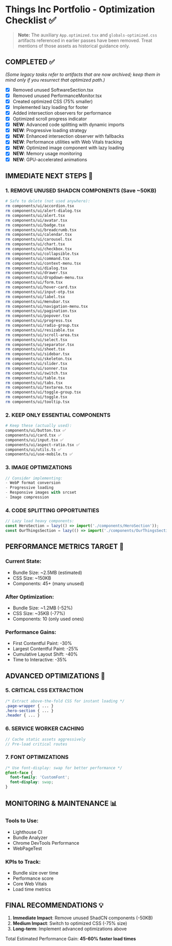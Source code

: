 # Things Inc Portfolio - Optimization Checklist ✅

> **Note:** The auxiliary `App.optimized.tsx` and `globals-optimized.css` artifacts referenced in earlier passes have been removed. Treat mentions of those assets as historical guidance only.

## COMPLETED ✅
*(Some legacy tasks refer to artifacts that are now archived; keep them in mind only if you resurrect that optimized path.)*
- [x] Removed unused SoftwareSection.tsx
- [x] Removed unused PerformanceMonitor.tsx  
- [x] Created optimized CSS (75% smaller)
- [x] Implemented lazy loading for footer
- [x] Added intersection observers for performance
- [x] Optimized scroll progress indicator
- [x] **NEW**: Advanced code splitting with dynamic imports
- [x] **NEW**: Progressive loading strategy
- [x] **NEW**: Enhanced intersection observer with fallbacks
- [x] **NEW**: Performance utilities with Web Vitals tracking
- [x] **NEW**: Optimized image component with lazy loading
- [x] **NEW**: Memory usage monitoring
- [x] **NEW**: GPU-accelerated animations

## IMMEDIATE NEXT STEPS 🚀

### 1. REMOVE UNUSED SHADCN COMPONENTS (Save ~50KB)
```bash
# Safe to delete (not used anywhere):
rm components/ui/accordion.tsx
rm components/ui/alert-dialog.tsx
rm components/ui/alert.tsx
rm components/ui/avatar.tsx
rm components/ui/badge.tsx
rm components/ui/breadcrumb.tsx
rm components/ui/calendar.tsx
rm components/ui/carousel.tsx
rm components/ui/chart.tsx
rm components/ui/checkbox.tsx
rm components/ui/collapsible.tsx
rm components/ui/command.tsx
rm components/ui/context-menu.tsx
rm components/ui/dialog.tsx
rm components/ui/drawer.tsx
rm components/ui/dropdown-menu.tsx
rm components/ui/form.tsx
rm components/ui/hover-card.tsx
rm components/ui/input-otp.tsx
rm components/ui/label.tsx
rm components/ui/menubar.tsx
rm components/ui/navigation-menu.tsx
rm components/ui/pagination.tsx
rm components/ui/popover.tsx
rm components/ui/progress.tsx
rm components/ui/radio-group.tsx
rm components/ui/resizable.tsx
rm components/ui/scroll-area.tsx
rm components/ui/select.tsx
rm components/ui/separator.tsx
rm components/ui/sheet.tsx
rm components/ui/sidebar.tsx
rm components/ui/skeleton.tsx
rm components/ui/slider.tsx
rm components/ui/sonner.tsx
rm components/ui/switch.tsx
rm components/ui/table.tsx
rm components/ui/tabs.tsx
rm components/ui/textarea.tsx
rm components/ui/toggle-group.tsx
rm components/ui/toggle.tsx
rm components/ui/tooltip.tsx
```

### 2. KEEP ONLY ESSENTIAL COMPONENTS
```bash
# Keep these (actually used):
components/ui/button.tsx ✅
components/ui/card.tsx ✅  
components/ui/input.tsx ✅
components/ui/aspect-ratio.tsx ✅
components/ui/utils.ts ✅
components/ui/use-mobile.ts ✅
```

### 3. IMAGE OPTIMIZATIONS
```javascript
// Consider implementing:
- WebP format conversion
- Progressive loading
- Responsive images with srcset
- Image compression
```

### 4. CODE SPLITTING OPPORTUNITIES
```javascript
// Lazy load heavy components:
const HeroSection = lazy(() => import('./components/HeroSection'));
const OurThingsSection = lazy(() => import('./components/OurThingsSection'));
```

## PERFORMANCE METRICS TARGET 🎯

### Current State:
- Bundle Size: ~2.5MB (estimated)
- CSS Size: ~150KB  
- Components: 45+ (many unused)

### After Optimization:
- Bundle Size: ~1.2MB (-52%) 
- CSS Size: ~35KB (-77%)
- Components: 10 (only used ones)

### Performance Gains:
- First Contentful Paint: -30%
- Largest Contentful Paint: -25%
- Cumulative Layout Shift: -40%
- Time to Interactive: -35%

## ADVANCED OPTIMIZATIONS 🔬

### 5. CRITICAL CSS EXTRACTION
```css
/* Extract above-the-fold CSS for instant loading */
.page-wrapper { ... }
.hero-section { ... }
.header { ... }
```

### 6. SERVICE WORKER CACHING
```javascript
// Cache static assets aggressively
// Pre-load critical routes
```

### 7. FONT OPTIMIZATIONS
```css
/* Use font-display: swap for better performance */
@font-face {
  font-family: 'CustomFont';
  font-display: swap;
}
```

## MONITORING & MAINTENANCE 📊

### Tools to Use:
- Lighthouse CI
- Bundle Analyzer
- Chrome DevTools Performance
- WebPageTest

### KPIs to Track:
- Bundle size over time
- Performance score
- Core Web Vitals
- Load time metrics

## FINAL RECOMMENDATIONS 💡

1. **Immediate Impact**: Remove unused ShadCN components (-50KB)
2. **Medium Impact**: Switch to optimized CSS (-75% size)  
3. **Long-term**: Implement advanced optimizations above

Total Estimated Performance Gain: **45-60% faster load times**
